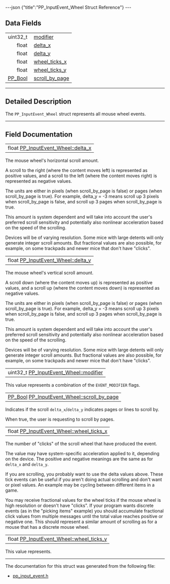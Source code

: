 ---json {"title":"PP\_InputEvent\_Wheel Struct Reference"} ---

Data Fields
-----------

<table><tbody><tr class="odd"><td style="text-align: right;">uint32_t </td><td><a href="/docs/native-client/pepper_stable/c/struct_p_p___input_event___wheel#ad4af418584f964e9191e78be05bbb3f7" class="el">modifier</a></td></tr><tr class="even"><td style="text-align: right;">float </td><td><a href="/docs/native-client/pepper_stable/c/struct_p_p___input_event___wheel#aed0a1a8148ecfb7efe2443c412b8904d" class="el">delta_x</a></td></tr><tr class="odd"><td style="text-align: right;">float </td><td><a href="/docs/native-client/pepper_stable/c/struct_p_p___input_event___wheel#a51339c7b39cce3073f98f8a7f048f69d" class="el">delta_y</a></td></tr><tr class="even"><td style="text-align: right;">float </td><td><a href="/docs/native-client/pepper_stable/c/struct_p_p___input_event___wheel#a0ebc9809d9333e68b63ad7dc7c421775" class="el">wheel_ticks_x</a></td></tr><tr class="odd"><td style="text-align: right;">float </td><td><a href="/docs/native-client/pepper_stable/c/struct_p_p___input_event___wheel#af39e6e81fc7166e745e3fdb4b4d3ff4e" class="el">wheel_ticks_y</a></td></tr><tr class="even"><td style="text-align: right;"><a href="/docs/native-client/pepper_stable/c/group___enums#ga4f272d99be14aacafe08dfd4ef830918" class="el">PP_Bool</a> </td><td><a href="/docs/native-client/pepper_stable/c/struct_p_p___input_event___wheel#ad51a5319a1eb82706371d495e397e909" class="el">scroll_by_page</a></td></tr></tbody></table>

------------------------------------------------------------------------

<span id="details" class="anchor" style="margin: 0;"></span>

Detailed Description
--------------------

The `PP_InputEvent_Wheel` struct represents all mouse wheel events.

------------------------------------------------------------------------

Field Documentation
-------------------

<span id="aed0a1a8148ecfb7efe2443c412b8904d" class="anchor" style="margin: 0;"></span>

<table><tbody><tr class="odd"><td>float <a href="/docs/native-client/pepper_stable/c/struct_p_p___input_event___wheel#aed0a1a8148ecfb7efe2443c412b8904d" class="el">PP_InputEvent_Wheel::delta_x</a></td></tr></tbody></table>

The mouse wheel's horizontal scroll amount.

A scroll to the right (where the content moves left) is represented as positive values, and a scroll to the left (where the content moves right) is represented as negative values.

The units are either in pixels (when scroll\_by\_page is false) or pages (when scroll\_by\_page is true). For example, delta\_y = -3 means scroll up 3 pixels when scroll\_by\_page is false, and scroll up 3 pages when scroll\_by\_page is true.

This amount is system dependent and will take into account the user's preferred scroll sensitivity and potentially also nonlinear acceleration based on the speed of the scrolling.

Devices will be of varying resolution. Some mice with large detents will only generate integer scroll amounts. But fractional values are also possible, for example, on some trackpads and newer mice that don't have "clicks".

<span id="a51339c7b39cce3073f98f8a7f048f69d" class="anchor" style="margin: 0;"></span>

<table><tbody><tr class="odd"><td>float <a href="/docs/native-client/pepper_stable/c/struct_p_p___input_event___wheel#a51339c7b39cce3073f98f8a7f048f69d" class="el">PP_InputEvent_Wheel::delta_y</a></td></tr></tbody></table>

The mouse wheel's vertical scroll amount.

A scroll down (where the content moves up) is represented as positive values, and a scroll up (where the content moves down) is represented as negative values.

The units are either in pixels (when scroll\_by\_page is false) or pages (when scroll\_by\_page is true). For example, delta\_y = -3 means scroll up 3 pixels when scroll\_by\_page is false, and scroll up 3 pages when scroll\_by\_page is true.

This amount is system dependent and will take into account the user's preferred scroll sensitivity and potentially also nonlinear acceleration based on the speed of the scrolling.

Devices will be of varying resolution. Some mice with large detents will only generate integer scroll amounts. But fractional values are also possible, for example, on some trackpads and newer mice that don't have "clicks".

<span id="ad4af418584f964e9191e78be05bbb3f7" class="anchor" style="margin: 0;"></span>

<table><tbody><tr class="odd"><td>uint32_t <a href="/docs/native-client/pepper_stable/c/struct_p_p___input_event___wheel#ad4af418584f964e9191e78be05bbb3f7" class="el">PP_InputEvent_Wheel::modifier</a></td></tr></tbody></table>

This value represents a combination of the `EVENT_MODIFIER` flags.

<span id="ad51a5319a1eb82706371d495e397e909" class="anchor" style="margin: 0;"></span>

<table><tbody><tr class="odd"><td><a href="/docs/native-client/pepper_stable/c/group___enums#ga4f272d99be14aacafe08dfd4ef830918" class="el">PP_Bool</a> <a href="/docs/native-client/pepper_stable/c/struct_p_p___input_event___wheel#ad51a5319a1eb82706371d495e397e909" class="el">PP_InputEvent_Wheel::scroll_by_page</a></td></tr></tbody></table>

Indicates if the scroll `delta_x`/`delta_y` indicates pages or lines to scroll by.

When true, the user is requesting to scroll by pages.

<span id="a0ebc9809d9333e68b63ad7dc7c421775" class="anchor" style="margin: 0;"></span>

<table><tbody><tr class="odd"><td>float <a href="/docs/native-client/pepper_stable/c/struct_p_p___input_event___wheel#a0ebc9809d9333e68b63ad7dc7c421775" class="el">PP_InputEvent_Wheel::wheel_ticks_x</a></td></tr></tbody></table>

The number of "clicks" of the scroll wheel that have produced the event.

The value may have system-specific acceleration applied to it, depending on the device. The positive and negative meanings are the same as for `delta_x` and `delta_y`.

If you are scrolling, you probably want to use the delta values above. These tick events can be useful if you aren't doing actual scrolling and don't want or pixel values. An example may be cycling between different items in a game.

You may receive fractional values for the wheel ticks if the mouse wheel is high resolution or doesn't have "clicks". If your program wants discrete events (as in the "picking items" example) you should accumulate fractional click values from multiple messages until the total value reaches positive or negative one. This should represent a similar amount of scrolling as for a mouse that has a discrete mouse wheel.

<span id="af39e6e81fc7166e745e3fdb4b4d3ff4e" class="anchor" style="margin: 0;"></span>

<table><tbody><tr class="odd"><td>float <a href="/docs/native-client/pepper_stable/c/struct_p_p___input_event___wheel#af39e6e81fc7166e745e3fdb4b4d3ff4e" class="el">PP_InputEvent_Wheel::wheel_ticks_y</a></td></tr></tbody></table>

This value represents.

------------------------------------------------------------------------

The documentation for this struct was generated from the following file:

-   <a href="/docs/native-client/pepper_stable/c/pp__input__event_8h/" class="el">pp_input_event.h</a>

